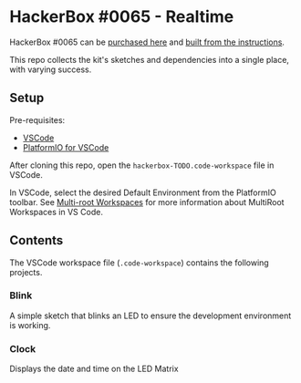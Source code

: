 # HackerBox #0065 - Realtime

HackerBox #0065 can be [purchased here](https://hackerboxes.com/collections/past-hackerboxes/products/hackerbox-0065-realtime) and [built from the instructions](https://www.instructables.com/HackerBox-0065-Realtime/).

This repo collects the kit's sketches and dependencies into a single place, with varying success.

## Setup

Pre-requisites:

* [VSCode](https://code.visualstudio.com/download)
* [PlatformIO for VSCode](https://platformio.org/install/ide?install=vscode)

After cloning this repo, open the `hackerbox-TODO.code-workspace` file in VSCode.

In VSCode, select the desired Default Environment from the PlatformIO toolbar. See [Multi-root Workspaces](https://code.visualstudio.com/docs/editor/multi-root-workspaces) for more information about MultiRoot Workspaces in VS Code.

## Contents

The VSCode workspace file (`.code-workspace`) contains the following projects.

### Blink

A simple sketch that blinks an LED to ensure the development environment is working.

### Clock

Displays the date and time on the LED Matrix
